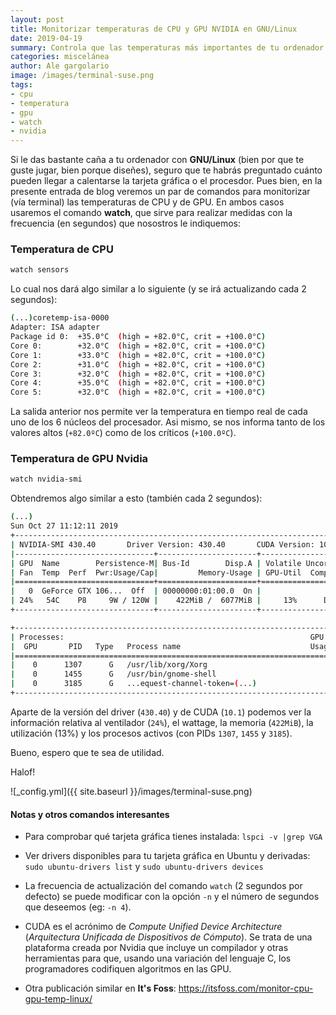 ```yaml
---
layout: post
title: Monitorizar temperaturas de CPU y GPU NVIDIA en GNU/Linux
date: 2019-04-19
summary: Controla que las temperaturas más importantes de tu ordenador están dentro de rangos deseables
categories: miscelánea
author: Ale gargolario
image: /images/terminal-suse.png
tags:
- cpu
- temperatura
- gpu
- watch
- nvidia
---
```


Si le das bastante caña a tu ordenador con **GNU/Linux** (bien por que te guste jugar, bien porque diseñes), seguro que te habrás preguntado cuánto pueden llegar a calentarse la tarjeta gráfica o el procesdor.
Pues bien, en la presente entrada de blog veremos un par de comandos para monitorizar (vía terminal) las temperaturas de CPU y de GPU. En ambos casos usaremos el comando **watch**, que sirve para realizar medidas con la frecuencia (en segundos) que nosostros le indiquemos:

### Temperatura de CPU

```bash
watch sensors
```

Lo cual nos dará algo similar a lo siguiente (y se irá actualizando cada 2 segundos):

```bash
(...)coretemp-isa-0000
Adapter: ISA adapter
Package id 0:  +35.0°C  (high = +82.0°C, crit = +100.0°C)
Core 0:        +32.0°C  (high = +82.0°C, crit = +100.0°C)
Core 1:        +33.0°C  (high = +82.0°C, crit = +100.0°C)
Core 2:        +31.0°C  (high = +82.0°C, crit = +100.0°C)
Core 3:        +32.0°C  (high = +82.0°C, crit = +100.0°C)
Core 4:        +35.0°C  (high = +82.0°C, crit = +100.0°C)
Core 5:        +32.0°C  (high = +82.0°C, crit = +100.0°C)
```

La salida anterior nos permite ver la temperatura en tiempo real de cada uno de los 6 núcleos del procesador. Asi mismo, se nos informa tanto de los valores altos (`+82.0ºC`) como de los críticos (`+100.0ºC`).

### Temperatura de GPU Nvidia

```bash
watch nvidia-smi
```
Obtendremos algo similar a esto (también cada 2 segundos):

```bash
(...)
Sun Oct 27 11:12:11 2019
+-----------------------------------------------------------------------------+
| NVIDIA-SMI 430.40       Driver Version: 430.40       CUDA Version: 10.1     |
|-------------------------------+----------------------+----------------------+
| GPU  Name        Persistence-M| Bus-Id        Disp.A | Volatile Uncorr. ECC |
| Fan  Temp  Perf  Pwr:Usage/Cap|         Memory-Usage | GPU-Util  Compute M. |
|===============================+======================+======================|
|   0  GeForce GTX 106...  Off  | 00000000:01:00.0  On |                  N/A |
| 24%   54C    P8     9W / 120W |    422MiB /  6077MiB |     13%      Default |
+-------------------------------+----------------------+----------------------+

+-----------------------------------------------------------------------------+
| Processes:                                                       GPU Memory |
|  GPU       PID   Type   Process name                             Usage      |
|=============================================================================|
|    0      1307      G   /usr/lib/xorg/Xorg                           211MiB |
|    0      1455      G   /usr/bin/gnome-shell                         152MiB |
|    0      3185      G   ...equest-channel-token=(...)                 56MiB |
+-----------------------------------------------------------------------------+

```
Aparte de la versión del driver (`430.40`) y de CUDA (`10.1`) podemos ver la información relativa al ventilador (`24%`), el wattage, la memoria (`422MiB`), la utilización (13%) y los procesos activos (con PIDs `1307`, `1455` y `3185`).

Bueno, espero que te sea de utilidad.

Halof!

![_config.yml]({{ site.baseurl }}/images/terminal-suse.png)

#### Notas y otros comandos interesantes

+ Para comprobar qué tarjeta gráfica tienes instalada: `lspci -v |grep VGA`

+ Ver drivers disponibles para tu tarjeta gráfica en Ubuntu y derivadas: `sudo ubuntu-drivers list` y `sudo ubuntu-drivers devices`

+ La frecuencia de actualización del comando `watch` (2 segundos por defecto) se puede modificar con la opción `-n` y el número de segundos que deseemos (eg: `-n 4`).

+ CUDA es el acrónimo de _Compute Unified Device Architecture_ (_Arquitectura Unificada de Dispositivos de Cómputo_). Se trata de una plataforma creada por Nvidia que incluye un compilador y otras herramientas para que, usando una variación del lenguaje C, los programadores codifiquen algoritmos en las GPU.

+ Otra publicación similar en **It's Foss**: <https://itsfoss.com/monitor-cpu-gpu-temp-linux/>

